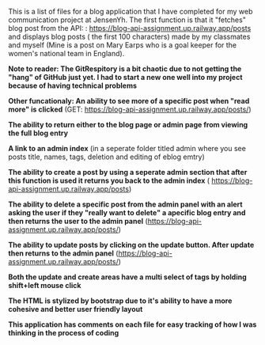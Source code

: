 This is a list of files for a blog application that I have completed for my web communication project at JensenYh. The first function is that it "fetches" blog post from the API: : 
https://blog-api-assignment.up.railway.app/posts and displays blog posts ( the first 100 characters) made by my classmates and myself (Mine is a post on Mary Earps who is a goal keeper for the women's national team in England).

**Note to reader: The GitRespitory is a bit chaotic due to not getting the "hang" of GitHub just yet. I had to start a new one well into my project because of having technical problems**

**Other funcationaly: An ability to see more of a specific post when "read more" is clicked** (GET: https://blog-api-assignment.up.railway.app/posts/)

**The ability to return either to the blog page or admin page from viewing the full blog entry** 

**A link to an admin index** (in a seperate folder titled admin where you see posts title, names, tags, deletion and editing of eblog emtry)

**The ability to create a post by using a seperate admin section that after this function is used it returns you back to the admin index** ( https://blog-api-assignment.up.railway.app/posts)

**The ability to delete a specific post from the admin panel with an alert asking the user if they "really want to delete" a apecific blog entry and then returns the user to the admin panel**
(https://blog-api-assignment.up.railway.app/posts/)

**The ability to update posts by clicking on the update button. After update then returns to the admin panel** (https://blog-api-assignment.up.railway.app/posts/)

**Both the update and create areas have a multi select of tags by holding shift+left mouse click** 

**The HTML is stylized by bootstrap due to it's ability to have a more cohesive and better user friendly layout**

**This application has comments on each file for easy tracking of how I was thinking in the process of coding**
